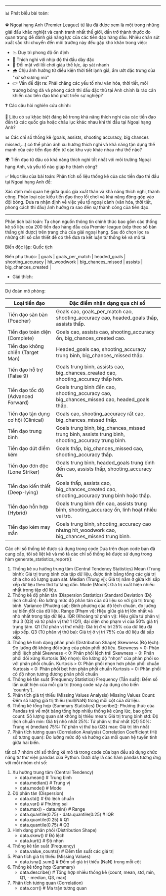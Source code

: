 

---


📊 Phát biểu bài toán:

⚽ Ngoại hạng Anh (Premier League) từ lâu đã được xem là một trong những giải đấu khắc nghiệt và cạnh tranh nhất thế giới, dần trở thành thước đo quan trọng để đánh giá năng lực của các tiền đạo hàng đầu. Nhiều chân sút xuất sắc khi chuyển đến môi trường này đều gặp khó khăn trong việc:

- 📉 Duy trì phong độ ổn định
- 🏃 Thích nghi với nhịp độ thi đấu dày đặc
- 💪 Đối mặt với lối chơi giàu thể lực, áp sát nhanh
- 🌧️ Chịu ảnh hưởng từ điều kiện thời tiết lạnh giá, ẩm ướt đặc trưng của "xứ sở sương mù"
- 👉 Vấn đề đặt ra:
Phải chăng các yếu tố như văn hóa, thời tiết, môi trường bóng đá và phong cách thi đấu đặc thù tại Anh chính là rào cản khiến các tiền đạo khó phát triển sự nghiệp?

❓ Các câu hỏi nghiên cứu chính:

📌 Liệu có sự khác biệt đáng kể trong khả năng thích nghi của các tiền đạo đến từ các quốc gia hoặc châu lục khác nhau khi thi đấu tại Ngoại hạng Anh?

📊 Các chỉ số thống kê (goals, assists, shooting accuracy, big chances missed,...) có thể phản ánh xu hướng thích nghi và khả năng tận dụng thế mạnh của các tiền đạo đến từ các khu vực khác nhau như thế nào?

🌍 Tiền đạo từ đâu có khả năng thích nghi tốt nhất với môi trường Ngoại hạng Anh, và yếu tố nào giúp họ thành công?


✅ Mục tiêu của bài toán:
Phân tích số liệu thống kê của các tiền đạo thi đấu tại Ngoại hạng Anh để:

Xác định mối quan hệ giữa quốc gia xuất thân và khả năng thích nghi, thành công.
Phân loại các kiểu tiền đạo theo lối chơi và khả năng đóng góp vào đội bóng.
Đưa ra nhận định về việc yếu tố ngoại cảnh (văn hóa, thời tiết, phong cách thi đấu) ảnh hưởng ra sao đến sự thành công của tiền đạo.


---

Phân tích bài toán: Ta chọn nguồn thông tin chính thức bao gồm các thống kê số liệu của 200 tiền đạo hàng đầu của Premier league (xếp theo số bàn thắng ghi được) trên trang chủ của giải ngoại hạng. Sau đó chọn lọc ra những chỉ số cần thiết để có thể đưa ra kết luận từ thống kê và mô tả.

Biến độc lập: Quốc tịch


Biến phụ thuộc:
| goals |	goals_per_match |	headed_goals | shooting_accuracy |	hit_woodwork | big_chances_missed	| assists |	big_chances_created |

* Giải thích:


---

Dự đoán mô phỏng:

| Loại tiền đạo                      | Đặc điểm nhận dạng qua chỉ số                                            |
|------------------------------------|--------------------------------------------------------------------------|
| Tiền đạo săn bàn (Poacher)         | Goals cao, goals_per_match cao, shooting_accuracy cao, headed_goals thấp, assists thấp.          |
| Tiền đạo toàn diện (Complete)      | Goals cao, assists cao, shooting_accuracy ổn, big_chances_created cao.                        |
| Tiền đạo không chiến (Target Man)  | Headed_goals cao, shooting_accuracy trung bình, big_chances_missed thấp.                       |
| Tiền đạo hỗ trợ (False 9)          | Goals trung bình, assists cao, big_chances_created cao, shooting_accuracy thấp hơn.             |
| Tiền đạo tốc độ (Advanced Forward) | Goals trung bình đến cao, shooting_accuracy cao, big_chances_missed cao, headed_goals thấp.    |
| Tiền đạo tận dụng cơ hội (Clinical)| Goals cao, shooting_accuracy rất cao, big_chances_missed thấp.                                 |
| Tiền đạo trung bình       | Goals trung bình, big_chances_missed trung bình, assists trung bình, shooting_accuracy trung bình. |
| Tiền đạo dứt điểm kém              | Goals thấp, big_chances_missed cao, shooting_accuracy thấp.                                    |
| Tiền đạo đơn độc (Lone Striker)    | Goals trung bình, headed_goals trung bình đến cao, assists thấp, shooting_accuracy ổn.         |
| Tiền đạo kiến thiết (Deep-lying)   | Goals thấp, assists cao, big_chances_created cao, shooting_accuracy trung bình hoặc thấp.       |
| Tiền đạo hỗn hợp (Hybrid)          | Goals trung bình đến cao, assists trung bình, shooting_accuracy ổn, linh hoạt nhiều vai trò.   |
| Tiền đạo kém may mắn               | Goals trung bình, shooting_accuracy cao nhưng hit_woodwork cao, big_chances_missed trung bình. |




Các chỉ số thống kê được sử dụng trong code
Dựa trên đoạn code bạn đã cung cấp, tôi sẽ liệt kê và mô tả các chỉ số thống kê được sử dụng trong hàm generate_statistics_report():

1. Thống kê xu hướng trung tâm (Central Tendency Statistics)
Mean (Trung bình): Giá trị trung bình của tập dữ liệu, được tính bằng tổng các giá trị chia cho số lượng quan sát.
Median (Trung vị): Giá trị nằm ở giữa khi sắp xếp dữ liệu theo thứ tự tăng dần.
Mode (Mode): Giá trị xuất hiện nhiều nhất trong tập dữ liệu.
2. Thống kê độ phân tán (Dispersion Statistics)
Standard Deviation (Độ lệch chuẩn): Đo lường mức độ phân tán của dữ liệu so với giá trị trung bình.
Variance (Phương sai): Bình phương của độ lệch chuẩn, đo lường sự biến đổi của dữ liệu.
Range (Phạm vi): Hiệu giữa giá trị lớn nhất và nhỏ nhất trong tập dữ liệu.
IQR (Khoảng tứ phân vị): Hiệu giữa tứ phân vị thứ 3 (Q3) và tứ phân vị thứ 1 (Q1), đại diện cho phạm vi của 50% giá trị trung tâm.
Q1 (Tứ phân vị thứ nhất): Giá trị ở vị trí 25% của dữ liệu đã sắp xếp.
Q3 (Tứ phân vị thứ ba): Giá trị ở vị trí 75% của dữ liệu đã sắp xếp.
3. Thống kê hình dạng phân phối (Distribution Shape)
Skewness (Độ lệch): Đo lường độ không đối xứng của phân phối dữ liệu.
Skewness > 0: Phân phối lệch phải
Skewness < 0: Phân phối lệch trái
Skewness = 0: Phân phối đối xứng
Kurtosis (Độ nhọn): Đo lường độ "nhọn" của phân phối so với phân phối chuẩn.
Kurtosis > 0: Phân phối nhọn hơn phân phối chuẩn
Kurtosis < 0: Phân phối bẹt hơn phân phối chuẩn
Kurtosis = 0: Phân phối có độ nhọn tương đương phân phối chuẩn
4. Thống kê tần suất (Frequency Statistics)
Frequency (Tần suất): Đếm số lần xuất hiện của mỗi giá trị (trong code này áp dụng cho biến 'country').
5. Phân tích giá trị thiếu (Missing Values Analysis)
Missing Values Count: Đếm số lượng giá trị thiếu (null/NaN) trong mỗi cột của dữ liệu.
6. Thống kê tổng hợp (Summary Statistics)
Describe(): Phương thức của Pandas trả về một bảng tổng hợp nhiều thống kê cùng lúc, bao gồm:
count: Số lượng quan sát không bị thiếu
mean: Giá trị trung bình
std: Độ lệch chuẩn
min: Giá trị nhỏ nhất
25%: Tứ phân vị thứ nhất (Q1)
50%: Trung vị (median)
75%: Tứ phân vị thứ ba (Q3)
max: Giá trị lớn nhất
7. Phân tích tương quan (Correlation Analysis)
Correlation Coefficient (Hệ số tương quan): Đo lường mức độ và hướng của mối quan hệ tuyến tính giữa hai biến.


tất cả 7 nhóm chỉ số thống kê mô tả trong code của bạn đều sử dụng chức năng từ thư viện pandas của Python. Dưới đây là các hàm pandas tương ứng với mỗi nhóm chỉ số:

1. Xu hướng trung tâm (Central Tendency)
    - data.mean()      # Trung bình
    - data.median()    # Trung vị
    - data.mode()      # Mode
2. Độ phân tán (Dispersion)
    - data.std()       # Độ lệch chuẩn
    - data.var()       # Phương sai
    - data.max() - data.min()  # Range
    - data.quantile(0.75) - data.quantile(0.25)  # IQR
    - data.quantile(0.25)  # Q1
    - data.quantile(0.75)  # Q3
3. Hình dạng phân phối (Distribution Shape)
    - data.skew()      # Độ lệch
    - data.kurt()      # Độ nhọn
4. Thống kê tần suất (Frequency)
    - data.value_counts()  # Đếm tần suất các giá trị
5. Phân tích giá trị thiếu (Missing Values)
    - data.isna().sum()    # Đếm số giá trị thiếu (NaN) trong mỗi cột
6. Thống kê tổng hợp (Summary)
    - data.describe()  # Tổng hợp nhiều thống kê (count, mean, std, min, Q1, - median, Q3, max)
7. Phân tích tương quan (Correlation)
    - data.corr()      # Ma trận tương quan
